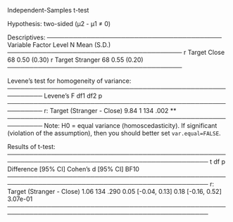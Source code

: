 
Independent-Samples t-test

Hypothesis: two-sided (μ2 - μ1 ≠ 0)

Descriptives:
────────────────────────────────────────
 Variable Factor    Level  N Mean (S.D.)
────────────────────────────────────────
        r Target Close    68 0.50 (0.30)
        r Target Stranger 68 0.55 (0.20)
────────────────────────────────────────

Levene’s test for homogeneity of variance:
──────────────────────────────────────────────────────────
                              Levene’s F df1 df2     p    
──────────────────────────────────────────────────────────
r: Target (Stranger - Close)        9.84   1 134  .002 ** 
──────────────────────────────────────────────────────────
Note: H0 = equal variance (homoscedasticity).
If significant (violation of the assumption),
then you should better set `var.equal=FALSE`.

Results of t-test:
────────────────────────────────────────────────────────────────────────────────────────────────
                                 t  df     p     Difference [95% CI] Cohen’s d [95% CI]     BF10
────────────────────────────────────────────────────────────────────────────────────────────────
r: Target (Stranger - Close)  1.06 134  .290      0.05 [-0.04, 0.13] 0.18 [-0.16, 0.52] 3.07e-01
────────────────────────────────────────────────────────────────────────────────────────────────

